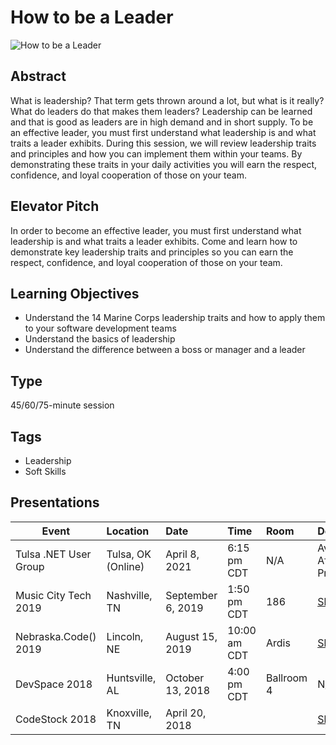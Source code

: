 # How to be a Leader

![How to be a Leader](https://chadgreen.blob.core.windows.net/slides/HowToBeALeader.jpg)

## Abstract
What is leadership? That term gets thrown around a lot, but what is it really? What do leaders do that makes them leaders? Leadership can be learned and that is good as leaders are in high demand and in short supply. To be an effective leader, you must first understand what leadership is and what traits a leader exhibits. During this session, we will review leadership traits and principles and how you can implement them within your teams. By demonstrating these traits in your daily activities you will earn the respect, confidence, and loyal cooperation of those on your team.

## Elevator Pitch
In order to become an effective leader, you must first understand what leadership is and what traits a leader exhibits. Come and learn how to demonstrate key leadership traits and principles so you can earn the respect, confidence, and loyal cooperation of those on your team.

## Learning Objectives
- Understand the 14 Marine Corps leadership traits and how to apply them to your software development teams
- Understand the basics of leadership
- Understand the difference between a boss or manager and a leader

## Type
45/60/75-minute session

## Tags
* Leadership
* Soft Skills

## Presentations
| Event | Location | Date | Time | Room | Downloads |
|-------|:---------|:-----|:-----|:-----|:----------|
| Tulsa .NET User Group | Tulsa, OK (Online) | April 8, 2021 | 6:15 pm CDT | N/A | Available After Presentation |
| Music City Tech 2019 | Nashville, TN | September 6, 2019 | 1:50 pm CDT | 186 | [Slides](https://chadgreen.blob.core.windows.net/slides/How%20to%20be%20a%20Leader%20-%20Music%20City%20Tech.pdf) |
| Nebraska.Code() 2019 | Lincoln, NE | August 15, 2019 | 10:00 am CDT | Ardis | [Slides](https://chadgreen.blob.core.windows.net/slides/How%20to%20be%20a%20Leader%20-%20Nebraska.Code().pdf) |
| DevSpace 2018 | Huntsville, AL | October 13, 2018 | 4:00 pm CDT | Ballroom 4 | N/A |
| CodeStock 2018 | Knoxville, TN | April 20, 2018 | | | [Slides](https://chadgreen.blob.core.windows.net/slides/How%20to%20be%20a%20Leader%20-%20CodeStock.pdf) |